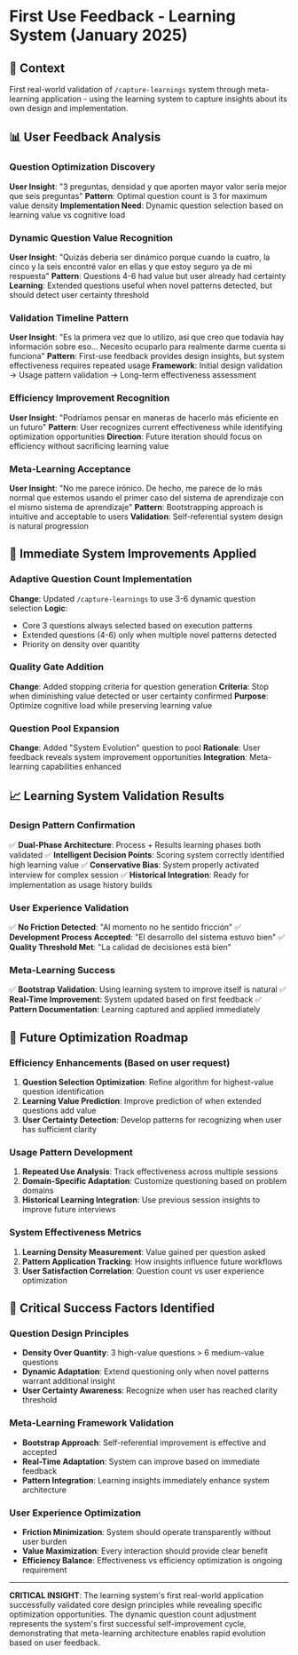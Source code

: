 # First Use Feedback - Learning System (January 2025)

## 🎯 Context
First real-world validation of `/capture-learnings` system through meta-learning application - using the learning system to capture insights about its own design and implementation.

## 📊 User Feedback Analysis

### **Question Optimization Discovery**
**User Insight**: "3 preguntas, densidad y que aporten mayor valor sería mejor que seis preguntas"
**Pattern**: Optimal question count is 3 for maximum value density
**Implementation Need**: Dynamic question selection based on learning value vs cognitive load

### **Dynamic Question Value Recognition**
**User Insight**: "Quizás debería ser dinámico porque cuando la cuatro, la cinco y la seis encontré valor en ellas y que estoy seguro ya de mi respuesta"
**Pattern**: Questions 4-6 had value but user already had certainty
**Learning**: Extended questions useful when novel patterns detected, but should detect user certainty threshold

### **Validation Timeline Pattern**
**User Insight**: "Es la primera vez que lo utilizo, así que creo que todavía hay información sobre eso... Necesito ocuparlo para realmente darme cuenta si funciona"
**Pattern**: First-use feedback provides design insights, but system effectiveness requires repeated usage
**Framework**: Initial design validation → Usage pattern validation → Long-term effectiveness assessment

### **Efficiency Improvement Recognition**
**User Insight**: "Podríamos pensar en maneras de hacerlo más eficiente en un futuro"
**Pattern**: User recognizes current effectiveness while identifying optimization opportunities
**Direction**: Future iteration should focus on efficiency without sacrificing learning value

### **Meta-Learning Acceptance**
**User Insight**: "No me parece irónico. De hecho, me parece de lo más normal que estemos usando el primer caso del sistema de aprendizaje con el mismo sistema de aprendizaje"
**Pattern**: Bootstrapping approach is intuitive and acceptable to users
**Validation**: Self-referential system design is natural progression

## 🔧 Immediate System Improvements Applied

### **Adaptive Question Count Implementation**
**Change**: Updated `/capture-learnings` to use 3-6 dynamic question selection
**Logic**: 
- Core 3 questions always selected based on execution patterns
- Extended questions (4-6) only when multiple novel patterns detected
- Priority on density over quantity

### **Quality Gate Addition**
**Change**: Added stopping criteria for question generation
**Criteria**: Stop when diminishing value detected or user certainty confirmed
**Purpose**: Optimize cognitive load while preserving learning value

### **Question Pool Expansion**
**Change**: Added "System Evolution" question to pool
**Rationale**: User feedback reveals system improvement opportunities
**Integration**: Meta-learning capabilities enhanced

## 📈 Learning System Validation Results

### **Design Pattern Confirmation**
✅ **Dual-Phase Architecture**: Process + Results learning phases both validated
✅ **Intelligent Decision Points**: Scoring system correctly identified high learning value
✅ **Conservative Bias**: System properly activated interview for complex session
✅ **Historical Integration**: Ready for implementation as usage history builds

### **User Experience Validation**
✅ **No Friction Detected**: "Al momento no he sentido fricción"
✅ **Development Process Accepted**: "El desarrollo del sistema estuvo bien"
✅ **Quality Threshold Met**: "La calidad de decisiones está bien"

### **Meta-Learning Success**
✅ **Bootstrap Validation**: Using learning system to improve itself is natural
✅ **Real-Time Improvement**: System updated based on first feedback
✅ **Pattern Documentation**: Learning captured and applied immediately

## 🚀 Future Optimization Roadmap

### **Efficiency Enhancements** (Based on user request)
1. **Question Selection Optimization**: Refine algorithm for highest-value question identification
2. **Learning Value Prediction**: Improve prediction of when extended questions add value
3. **User Certainty Detection**: Develop patterns for recognizing when user has sufficient clarity

### **Usage Pattern Development**
1. **Repeated Use Analysis**: Track effectiveness across multiple sessions
2. **Domain-Specific Adaptation**: Customize questioning based on problem domains
3. **Historical Learning Integration**: Use previous session insights to improve future interviews

### **System Effectiveness Metrics**
1. **Learning Density Measurement**: Value gained per question asked
2. **Pattern Application Tracking**: How insights influence future workflows
3. **User Satisfaction Correlation**: Question count vs user experience optimization

## 🎯 Critical Success Factors Identified

### **Question Design Principles**
- **Density Over Quantity**: 3 high-value questions > 6 medium-value questions
- **Dynamic Adaptation**: Extend questioning only when novel patterns warrant additional insight
- **User Certainty Awareness**: Recognize when user has reached clarity threshold

### **Meta-Learning Framework Validation**
- **Bootstrap Approach**: Self-referential improvement is effective and accepted
- **Real-Time Adaptation**: System can improve based on immediate feedback
- **Pattern Integration**: Learning insights immediately enhance system architecture

### **User Experience Optimization**
- **Friction Minimization**: System should operate transparently without user burden
- **Value Maximization**: Every interaction should provide clear benefit
- **Efficiency Balance**: Effectiveness vs efficiency optimization is ongoing requirement

---

**CRITICAL INSIGHT**: The learning system's first real-world application successfully validated core design principles while revealing specific optimization opportunities. The dynamic question count adjustment represents the system's first successful self-improvement cycle, demonstrating that meta-learning architecture enables rapid evolution based on user feedback.